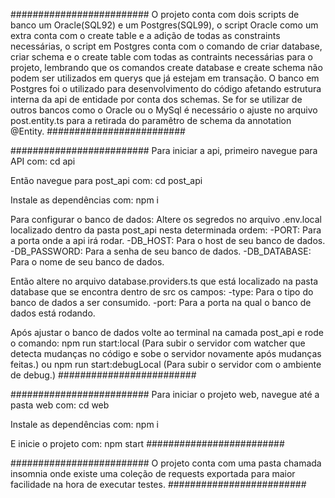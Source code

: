 #########################
O projeto conta com dois scripts de banco um Oracle(SQL92) e um Postgres(SQL99), o script Oracle como um extra conta com o create table 
e a adição de todas as constraints necessárias, o script em Postgres conta com o comando de criar database, criar schema 
e o create table com todas as contraints necessárias para o projeto, lembrando que os comandos
create database e create schema não podem ser utilizados em querys que já estejam em transação. 
O banco em Postgres foi o utilizado para desenvolvimento do código afetando estrutura interna da api de entidade por conta dos schemas.
Se for se utilizar de outros bancos como o Oracle ou o MySql é necessário o ajuste no arquivo post.entity.ts para a retirada do paramêtro
de schema da annotation @Entity.
#########################

#########################
Para iniciar a api, primeiro navegue para API com:
cd api

Então navegue para post_api com:
cd post_api

Instale as dependências com:
npm i

Para configurar o banco de dados:
Altere os segredos no arquivo .env.local localizado dentro da pasta post_api nesta determinada ordem:
-PORT: Para a porta onde a api irá rodar.
-DB_HOST: Para o host de seu banco de dados.
-DB_PASSWORD: Para a senha de seu banco de dados.
-DB_DATABASE: Para o nome de seu banco de dados.

Então altere no arquivo database.providers.ts que está localizado na pasta database que se encontra dentro de src os campos:
-type: Para o tipo do banco de dados a ser consumido.
-port: Para a porta na qual o banco de dados está rodando.

Após ajustar o banco de dados volte ao terminal na camada post_api e rode o comando:
npm run start:local (Para subir o servidor com watcher que detecta mudanças no código e sobe o servidor novamente após mudanças feitas.)
ou 
npm run start:debugLocal (Para subir o servidor com o ambiente de debug.)
#########################

#########################
Para iniciar o projeto web, navegue até a pasta web com: 
cd web

Instale as dependências com:
npm i

E inicie o projeto com:
npm start
#########################

#########################
O projeto conta com uma pasta chamada insomnia onde existe uma coleção de requests exportada para maior facilidade na hora de executar testes.
#########################